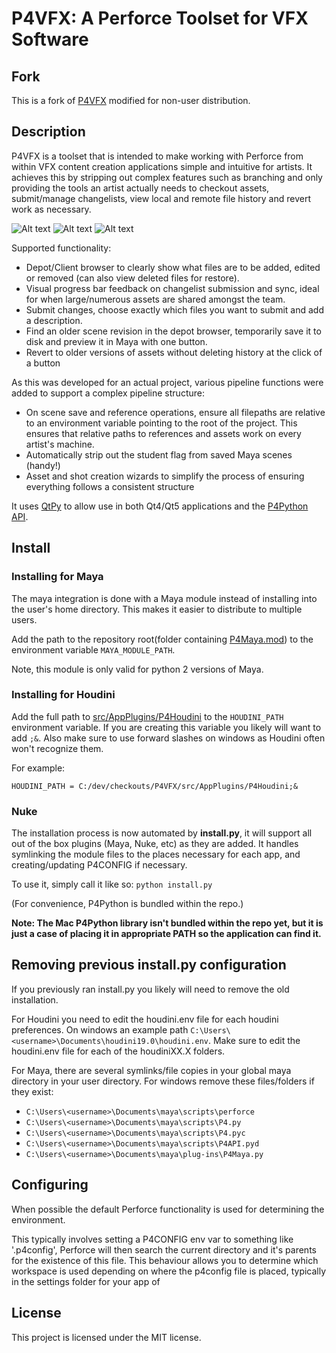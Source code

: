 # P4VFX: A Perforce Toolset for VFX Software

## Fork
This is a fork of [P4VFX](https://github.com/TomMinor/P4VFX) modified for non-user distribution.

## Description
P4VFX is a toolset that is intended to make working with Perforce from within VFX content creation applications simple and intuitive for artists. It achieves this by stripping out complex features such as branching and only providing the tools an artist actually needs to checkout assets, submit/manage changelists, view local and remote file history and revert work as necessary.

![Alt text](images/p4vfx_revision_view.png?raw=true "Perforce for Maya Changelist Interface")
![Alt text](images/nuke_p4vfx_menu.png?raw=true "Perforce for Maya")
![Alt text](images/maya_p4vfx_menu.png?raw=true "Perforce for Nuke")

Supported functionality:
* Depot/Client browser to clearly show what files are to be added, edited or removed (can also view deleted files for restore).
* Visual progress bar feedback on changelist submission and sync, ideal for when large/numerous assets are shared amongst the team.
* Submit changes, choose exactly which files you want to submit and add a description.
* Find an older scene revision in the depot browser, temporarily save it to disk and preview it in Maya with one button.
* Revert to older versions of assets without deleting history at the click of a button

As this was developed for an actual project, various pipeline functions were added to support a complex pipeline structure:
* On scene save and reference operations, ensure all filepaths are relative to an environment variable pointing to the root of the project. This ensures that relative paths to references and assets work on every artist's machine.
* Automatically strip out the student flag from saved Maya scenes (handy!)
* Asset and shot creation wizards to simplify the process of ensuring everything follows a consistent structure

It uses [QtPy](https://github.com/spyder-ide/qtpy) to allow use in both Qt4/Qt5 applications and the [P4Python API](https://www.perforce.com/downloads/helix#product-54).

## Install

### Installing for Maya

The maya integration is done with a Maya module instead of installing into the user's home directory. This makes it easier to distribute to multiple users.

Add the path to the repository root(folder containing [P4Maya.mod](P4Maya.mod)) to the environment variable `MAYA_MODULE_PATH`.

Note, this module is only valid for python 2 versions of Maya.

### Installing for Houdini

Add the full path to [src/AppPlugins/P4Houdini](src/AppPlugins/P4Houdini) to the `HOUDINI_PATH` environment variable. If you are creating this variable you likely will want to add `;&`. Also make sure to use forward slashes on windows as Houdini often won't recognize them.

For example:
```
HOUDINI_PATH = C:/dev/checkouts/P4VFX/src/AppPlugins/P4Houdini;&
```

### Nuke

The installation process is now automated by **install.py**, it will support all out of the box plugins (Maya, Nuke, etc) as they are added. It handles symlinking the module files to the places necessary for each app, and creating/updating P4CONFIG if necessary.

To use it, simply call it like so:
```python install.py```

(For convenience, P4Python is bundled within the repo.)

**Note: The Mac P4Python library isn't bundled within the repo yet, but it is just a case of placing it in appropriate PATH so the application can find it.**

## Removing previous install.py configuration

If you previously ran install.py you likely will need to remove the old installation.

For Houdini you need to edit the houdini.env file for each houdini preferences. On windows an example path `C:\Users\<username>\Documents\houdini19.0\houdini.env`. Make sure to edit the houdini.env file for each of the houdiniXX.X folders.

For Maya, there are several symlinks/file copies in your global maya directory in your user directory. For windows remove these files/folders if they exist:
* `C:\Users\<username>\Documents\maya\scripts\perforce`
* `C:\Users\<username>\Documents\maya\scripts\P4.py`
* `C:\Users\<username>\Documents\maya\scripts\P4.pyc`
* `C:\Users\<username>\Documents\maya\scripts\P4API.pyd`
* `C:\Users\<username>\Documents\maya\plug-ins\P4Maya.py`

## Configuring

When possible the default Perforce functionality is used for determining the environment.

This typically involves setting a P4CONFIG env var to something like '.p4config', Perforce will then search the current directory and it's parents for the existence of this file. This behaviour allows you to determine which workspace is used depending on where the p4config file is placed, typically in the settings folder for your app of 


## License

This project is licensed under the MIT license.
